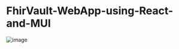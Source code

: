 # FhirVault-WebApp-using-React-and-MUI

![image](https://user-images.githubusercontent.com/69984129/155523024-a3501819-9cb2-4391-88f3-ce5b75e6cfeb.png)
